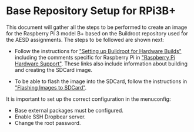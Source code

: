 # Base Repository Setup for RPi3B+

This document will gather all the steps to be performed to create an image for the Raspberry Pi 3 model B+ based on the Buildroot repository used for the AESD assignments. The steps to be followed are shown next:

- Follow the instructions for ["Setting up Buildroot for Hardware Builds"](https://github.com/cu-ecen-aeld/buildroot-assignments-base/wiki/Setting-up-Buildroot-for-Hardware-Builds) including the comments specific for Raspberry Pi in ["Raspberry Pi Hardware Support"](https://github.com/cu-ecen-aeld/buildroot-assignments-base/wiki/Raspberry-Pi-Hardware-Support). These links also include information about building and creating the SDCard image.

- To be able to flash the image into the SDCard, follow the instructions in ["Flashing Images to SDCard"](https://github.com/cu-ecen-aeld/buildroot-assignments-base/wiki/Flashing-Images-to-SDCard).

It is important to set up the correct configuration in the menuconfig:

- Base external packages must be configured.
- Enable SSH Dropbear server.
- Change the root password.
